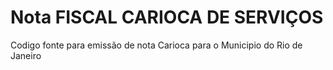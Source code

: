 # Nota FISCAL CARIOCA DE  SERVIÇOS
Codigo fonte para emissão de nota Carioca para o Municipio do Rio de Janeiro
